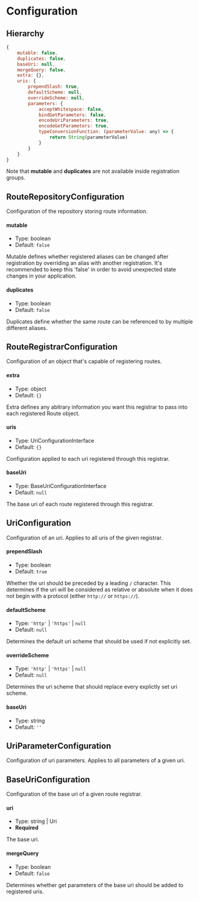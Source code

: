 # Configuration

## Hierarchy

```javascript
{
    mutable: false,
    duplicates: false,
    baseUri: null,
    mergeQuery: false,
    extra: {},
    uris: {
        prependSlash: true,
        defaultScheme: null,
        overrideScheme: null,
        parameters: {
            acceptWhitespace: false,
            bindGetParameters: false,
            encodeUriParameters: true,
            encodeGetParameters: true,
            typeConversionFunction: (parameterValue: any) => {
                return String(parameterValue)
            }
        }
    }
}
```

Note that **mutable** and **duplicates** are not available inside registration groups.

## RouteRepositoryConfiguration

Configuration of the repository storing route information.

#### mutable

- Type: boolean
- Default: `false`

Mutable defines whether registered aliases can be changed after registration by overriding an alias with another registration.
It's recommended to keep this 'false' in order to avoid unexpected state changes in your application.

#### duplicates

- Type: boolean
- Default: `false`

Duplicates define whether the same route can be referenced to by multiple different aliases.

## RouteRegistrarConfiguration

Configuration of an object that's capable of registering routes.

#### extra

- Type: object
- Default: `{}`

Extra defines any abitrary information you want this registrar to pass into each registered Route object.

#### uris

- Type: UriConfigurationInterface
- Default: `{}`

Configuration applied to each uri registered through this registrar.

#### baseUri

- Type: BaseUriConfigurationInterface
- Default: `null`

The base uri of each route registered through this registrar.

## UriConfiguration

Configuration of an uri. Applies to all uris of the given registrar.

#### prependSlash

- Type: boolean
- Default: `true`

Whether the uri should be preceded by a leading `/` character. This determines if the uri will be considered as relative or absolute when it does not begin with a protocol (either `http://` or `https://`).

#### defaultScheme

- Type: `'http'` | `'https'` | `null`
- Default: `null`

Determines the default uri scheme that should be used if not explicitly set.

#### overrideScheme

- Type: `'http'` | `'https'` | `null`
- Default: `null`

Determines the uri scheme that should replace every explictly set uri scheme.

#### baseUri

- Type: string
- Default: `''`

## UriParameterConfiguration

Configuration of uri parameters. Applies to all parameters of a given uri.

## BaseUriConfiguration

Configuration of the base uri of a given route registrar.

#### uri

- Type: string | Uri
- **Required**

The base uri.

#### mergeQuery

- Type: boolean
- Default: `false`

Determines whether get parameters of the base uri should be added to registered uris.
